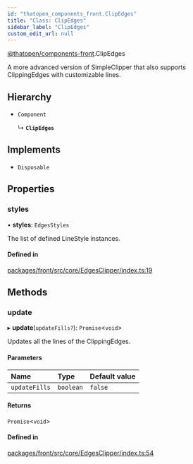 ```yaml
---
id: "thatopen_components_front.ClipEdges"
title: "Class: ClipEdges"
sidebar_label: "ClipEdges"
custom_edit_url: null
---
```


[@thatopen/components-front](../modules/thatopen_components_front.md).ClipEdges

A more advanced version of SimpleClipper that also supports
ClippingEdges with customizable lines.

## Hierarchy

- `Component`

  ↳ **`ClipEdges`**

## Implements

- `Disposable`

## Properties

### styles

• **styles**: `EdgesStyles`

The list of defined LineStyle instances.

#### Defined in

[packages/front/src/core/EdgesClipper/index.ts:19](https://github.com/ThatOpen/engine_components/blob/630a314/packages/front/src/core/EdgesClipper/index.ts#L19)

## Methods

### update

▸ **update**(`updateFills?`): `Promise`<`void`\>

Updates all the lines of the ClippingEdges.

#### Parameters

| Name | Type | Default value |
| :------ | :------ | :------ |
| `updateFills` | `boolean` | `false` |

#### Returns

`Promise`<`void`\>

#### Defined in

[packages/front/src/core/EdgesClipper/index.ts:54](https://github.com/ThatOpen/engine_components/blob/630a314/packages/front/src/core/EdgesClipper/index.ts#L54)
